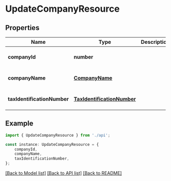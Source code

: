 # UpdateCompanyResource


## Properties

Name | Type | Description | Notes
------------ | ------------- | ------------- | -------------
**companyId** | **number** |  | [optional] [default to undefined]
**companyName** | [**CompanyName**](CompanyName.md) |  | [optional] [default to undefined]
**taxIdentificationNumber** | [**TaxIdentificationNumber**](TaxIdentificationNumber.md) |  | [optional] [default to undefined]

## Example

```typescript
import { UpdateCompanyResource } from './api';

const instance: UpdateCompanyResource = {
    companyId,
    companyName,
    taxIdentificationNumber,
};
```

[[Back to Model list]](../README.md#documentation-for-models) [[Back to API list]](../README.md#documentation-for-api-endpoints) [[Back to README]](../README.md)
